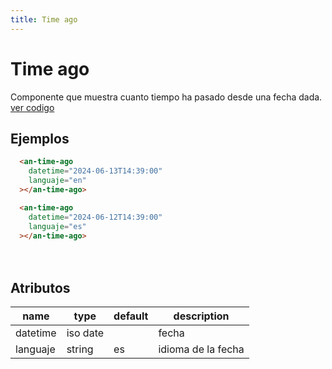 ```yaml
---
title: Time ago
---
```


<script setup>
import Examples from '../share/Example.vue'
</script>

# Time ago
Componente que muestra cuanto tiempo ha pasado desde una fecha dada. [ver codigo](https://github.com/angelMarcosCastilla/custon-web-components/blob/main/web/public/timeAgo.js)

## Ejemplos

```html
  <an-time-ago
    datetime="2024-06-13T14:39:00"
    languaje="en"
  ></an-time-ago>

  <an-time-ago
    datetime="2024-06-12T14:39:00"
    languaje="es"
  ></an-time-ago>
```

<ClientOnly>
  <Examples  url="timeAgo.js"  >
  <div style="padding: 10px; display: flex; flex-direction: row; gap: 30px;">
    <an-time-ago
      datetime="2024-06-13T14:39:00"
      languaje="en"></an-time-ago>
    <an-time-ago
      datetime="2024-06-12T14:39:00"
      languaje="es"></an-time-ago>
  </div>
</Examples>
</ClientOnly>

## Atributos

| name  | type   | default | description                                                      |
| ----  | ------ | ------- | ---------------------------------------------------------------- |
| datetime  | iso date |         | fecha                                               |
| languaje  | string | es | idioma de la fecha                                               |